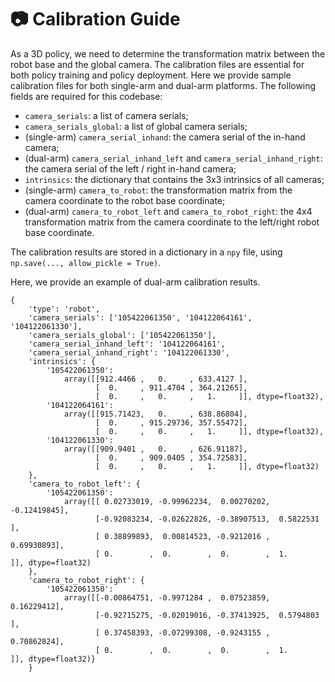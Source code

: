 # 📷 Calibration Guide

As a 3D policy, we need to determine the transformation matrix between the robot base and the global camera. The calibration files are essential for both policy training and policy deployment. Here we provide sample calibration files for both single-arm and dual-arm platforms. The following fields are required for this codebase:
- `camera_serials`: a list of camera serials;
- `camera_serials_global`: a list of global camera serials;
- (single-arm) `camera_serial_inhand`: the camera serial of the in-hand camera;
- (dual-arm) `camera_serial_inhand_left` and `camera_serial_inhand_right`: the camera serial of the left / right in-hand camera;
- `intrinsics`: the dictionary that contains the 3x3 intrinsics of all cameras;
- (single-arm) `camera_to_robot`: the transformation matrix from the camera coordinate to the robot base coordinate;
- (dual-arm) `camera_to_robot_left` and `camera_to_robot_right`: the 4x4 transformation matrix from the camera coordinate to the left/right robot base coordinate.

The calibration results are stored in a dictionary in a `npy` file, using `np.save(..., allow_pickle = True)`.

Here, we provide an example of dual-arm calibration results.

```
{
    'type': 'robot',
    'camera_serials': ['105422061350', '104122064161', '104122061330'],
    'camera_serials_global': ['105422061350'],
    'camera_serial_inhand_left': '104122064161',
    'camera_serial_inhand_right': '104122061330',
    'intrinsics': {
        '105422061350': 
            array([[912.4466 ,   0.     , 633.4127 ],
                   [  0.     , 911.4704 , 364.21265],
                   [  0.     ,   0.     ,   1.     ]], dtype=float32),
        '104122064161': 
            array([[915.71423,   0.     , 638.86804],
                   [  0.     , 915.29736, 357.55472],
                   [  0.     ,   0.     ,   1.     ]], dtype=float32),
        '104122061330': 
            array([[909.9401 ,   0.     , 626.91187],
                   [  0.     , 909.0405 , 354.72583],
                   [  0.     ,   0.     ,   1.     ]], dtype=float32)
    },
    'camera_to_robot_left': {
        '105422061350': 
            array([[ 0.02733019, -0.99962234,  0.00270202, -0.12419845],
                   [-0.92083234, -0.02622826, -0.38907513,  0.5822531 ],
                   [ 0.38899893,  0.00814523, -0.9212016 ,  0.69930893],
                   [ 0.        ,  0.        ,  0.        ,  1.        ]], dtype=float32)
    },
    'camera_to_robot_right': {
        '105422061350': 
            array([[-0.00864751, -0.9971284 ,  0.07523859,  0.16229412],
                   [-0.92715275, -0.02019016, -0.37413925,  0.5794803 ],
                   [ 0.37458393, -0.07299308, -0.9243155 ,  0.70862824],
                   [ 0.        ,  0.        ,  0.        ,  1.        ]], dtype=float32)}
    }
```